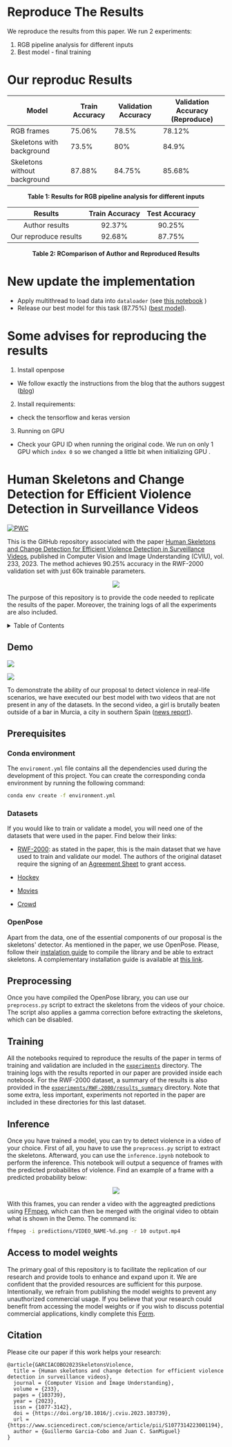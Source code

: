 # Reproduce The Results
We reproduce the results from this paper. We run 2 experiments:
1. RGB pipeline analysis for different inputs
2. Best model - final training

# Our reproduc Results
<div align="center">

| Model                     | Train Accuracy | Validation Accuracy | Validation Accuracy (Reproduce) |
|---------------------------|----------------|----------------------|----------------------------------|
| RGB frames               | 75.06%         | 78.5%               | 78.12%                          |
| Skeletons with background | 73.5%          | 80%                 | 84.9%                           |
| Skeletons without background | 87.88%      | 84.75%              | 85.68%                          |

**Table 1: Results for RGB pipeline analysis for different inputs**

|         Results         |  Train Accuracy  |  Test Accuracy  |
|:-----------------------:|:----------------:|:---------------:|
|     Author results      |      92.37%      |      90.25%     |
|  Our reproduce results  |      92.68%      |      87.75%     |

**Table 2: RComparison of Author and Reproduced Results**

</div>

# New update the implementation
- Apply multithread to load data into `dataloader` (see [this notebook](Violence-Detection-With-Human-Skeletons/experiments/RWF-2000/notebooks/1.%20RGB%20pipeline%20analysis/1.%20Results%20for%20different%20inputs/Original%20videos.ipynb)
)
- Release our best model for this task (87.75%) ([best model](Violence-Detection-With-Human-Skeletons/experiments/RWF-2000/notebooks/best_model_no_bg_50epoch.keras)).


# Some advises for reproducing the results
1. Install openpose
- We follow exactly the instructions from the blog that the authors suggest ([blog](https://amir-yazdani.github.io/post/openpose/))
2. Install requirements:
- check the tensorflow and keras version
3. Running on GPU
- Check your GPU ID when running the original code. We run on only 1 GPU which `index 0` so we changed a little bit when initializing GPU .


# Human Skeletons and Change Detection for Efficient Violence Detection in Surveillance Videos

[![PWC](https://img.shields.io/endpoint.svg?url=https://paperswithcode.com/badge/human-skeletons-and-change-detection-for/activity-recognition-on-rwf-2000)](https://paperswithcode.com/sota/activity-recognition-on-rwf-2000?p=human-skeletons-and-change-detection-for)

This is the GitHub repository associated with the paper [Human Skeletons and Change Detection for Efficient Violence Detection in Surveillance Videos](https://www.sciencedirect.com/science/article/pii/S1077314223001194), published in Computer Vision and Image Understanding (CVIU), vol. 233, 2023. The method achieves 90.25% accuracy in the RWF-2000 validation set with just 60k trainable parameters.

<p align="center">
  <img src="demo/architecture.png">
</p>

The purpose of this repository is to provide the code needed to replicate the results of the paper. Moreover, the training logs of all the experiments are also included.

<details>
  <summary>Table of Contents</summary>
  <ol>
    <li><a href="#demo">Demo</a></li>
    <li><a href="#prerequisites">Prerequisites</a></li>
    <li><a href="#preprocessing">Preprocessing</a></li>
    <li><a href="#training">Training</a></li>
    <li><a href="#inference">Inference</a></li>
    <li><a href="#access-to-model-weights">Access to model weights</a></li>
    <li><a href="#citation">Citation</a></li>
  </ol>
</details>

## Demo

![](demo/Will_Smith.gif)

![](demo/murcia_fight.gif)

To demonstrate the ability of our proposal to detect violence in real-life scenarios, we have executed our best model with two videos that are not present in any of the datasets. In the second video, a girl is brutally beaten outside of a bar in Murcia, a city in southern Spain ([news report](https://www.laopiniondemurcia.es/murcia/2017/01/23/brutal-paliza-chica-centro-murcia-31944907.html)).

## Prerequisites

### Conda environment

The `enviroment.yml` file contains all the dependencies used during the development of this project. You can create the corresponding conda environment by running the following command:

```bash
conda env create -f environment.yml
```

### Datasets

If you would like to train or validate a model, you will need one of the datasets that were used in the paper. Find below their links:

* [RWF-2000](https://github.com/mchengny/RWF2000-Video-Database-for-Violence-Detection): as stated in the paper, this is the main dataset that we have used to train and validate our model. The authors of the original dataset require the signing of an [Agreement Sheet](https://github.com/mchengny/RWF2000-Video-Database-for-Violence-Detection#download) to grant access.

* [Hockey](https://www.kaggle.com/datasets/yassershrief/hockey-fight-vidoes)

* [Movies](https://academictorrents.com/download/70e0794e2292fc051a13f05ea6f5b6c16f3d3635.torrent)

* [Crowd](https://www.openu.ac.il/home/hassner/data/violentflows/)

### OpenPose

Apart from the data, one of the essential components of our proposal is the skeletons' detector. As mentioned in the paper, we use OpenPose. Please, follow their [instalation guide](https://github.com/CMU-Perceptual-Computing-Lab/openpose/blob/master/doc/installation/0_index.md) to compile the library and be able to extract skeletons. A complementary installation guide is available at [this link](https://amir-yazdani.github.io/post/openpose/). 

## Preprocessing

Once you have compiled the OpenPose library, you can use our `preprocess.py` script to extract the skeletons from the videos of your choice. The script also applies a gamma correction before extracting the skeletons, which can be disabled.

## Training

All the notebooks required to reproduce the results of the paper in terms of training and validation are included in the [`experiments`](https://github.com/atmguille/Violence-Detection-With-Human-Skeletons/tree/main/experiments) directory. The training logs with the results reported in our paper are provided inside each notebook. For the RWF-2000 dataset, a summary of the results is also provided in the [`experiments/RWF-2000/results_summary`](https://github.com/atmguille/Violence-Detection-With-Human-Skeletons/tree/main/experiments/RWF-2000/results_summary) directory. Note that some extra, less important, experiments not reported in the paper are included in these directories for this last dataset.

## Inference

Once you have trained a model, you can try to detect violence in a video of your choice. First of all, you have to use the `preprocess.py` script to extract the skeletons. Afterward, you can use the `inference.ipynb` notebook to perform the inference. This notebook will output a sequence of frames with the predicted probabilites of violence. Find an example of a frame with a predicted probability below: 

<p align="center">
  <img src="demo/prediction_probability.png">
</p>

With this frames, you can render a video with the aggreagted predictions using [FFmpeg](https://ffmpeg.org/), which can then be merged with the original video to obtain what is shown in the Demo. The command is:
    
```bash
ffmpeg -i predictions/VIDEO_NAME-%d.png -r 10 output.mp4
```

## Access to model weights

The primary goal of this repository is to facilitate the replication of our research and provide tools to enhance and expand upon it. We are confident that the provided resources are sufficient for this purpose. Intentionally, we refrain from publishing the model weights to prevent any unauthorized commercial usage. If you believe that your research could benefit from accessing the model weights or if you wish to discuss potential commercial applications, kindly complete this [Form](https://docs.google.com/forms/d/1mK6DpStHeDJQk7zuTiHQfwAK_g0WyJsTaGNFyGHw0g4).

## Citation

Please cite our paper if this work helps your research:

```
@article{GARCIACOBO2023SkeletonsViolence,
  title = {Human skeletons and change detection for efficient violence detection in surveillance videos},
  journal = {Computer Vision and Image Understanding},
  volume = {233},
  pages = {103739},
  year = {2023},
  issn = {1077-3142},
  doi = {https://doi.org/10.1016/j.cviu.2023.103739},
  url = {https://www.sciencedirect.com/science/article/pii/S1077314223001194},
  author = {Guillermo Garcia-Cobo and Juan C. SanMiguel}
}
```
